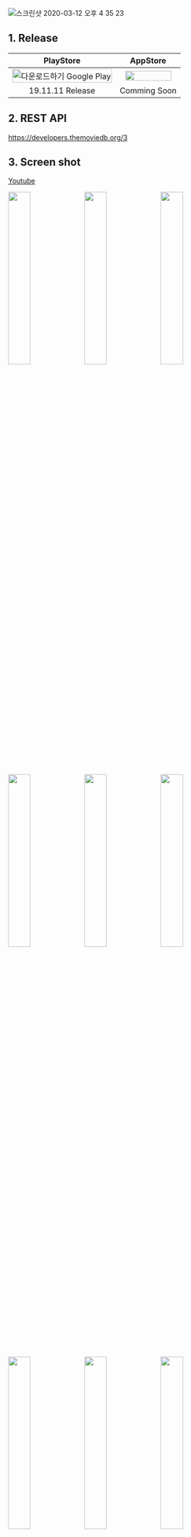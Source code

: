 ![스크린샷 2020-03-12 오후 4 35 23](https://user-images.githubusercontent.com/35194820/76498146-a92acc80-647f-11ea-965d-b3eaa0af2deb.png)

## 1. Release

| PlayStore | AppStore |
|:--------:|:--------:|
| <a href='https://play.google.com/store/apps/details?id=com.origogi.movie&pcampaignid=pcampaignidMKT-Other-global-all-co-prtnr-py-PartBadge-Mar2515-1'><img alt='다운로드하기 Google Play' src='https://play.google.com/intl/ko/badges/static/images/badges/ko_badge_web_generic.png' width="100%"/></a> |<img src ="https://tascam.jp/content/images/universal/misc/logo_w_app_store.jpg" width="90%">|
| 19.11.11 Release | Comming Soon |

## 2. REST API

https://developers.themoviedb.org/3


## 3. Screen shot

[Youtube](https://www.youtube.com/watch?v=aiHJ_ZqFgUE)

<img src="https://user-images.githubusercontent.com/35194820/76675729-be2e6980-65ff-11ea-8fe7-969f013304f7.gif" width="30%">   <img src="https://user-images.githubusercontent.com/35194820/76675726-b4a50180-65ff-11ea-98ae-e4eccccc9d88.gif" width="30%">  <img src="https://user-images.githubusercontent.com/35194820/76675728-bc64a600-65ff-11ea-9e1b-a7d2fe6fa7eb.gif" width="30%">

<img src="https://user-images.githubusercontent.com/35194820/76675446-ef596a80-65fc-11ea-9e0d-9704e9be28a4.png" width="30%">  <img src="https://user-images.githubusercontent.com/35194820/76675449-f4b6b500-65fc-11ea-8efc-55735461a326.png" width="30%"> <img src="https://user-images.githubusercontent.com/35194820/76675451-fa13ff80-65fc-11ea-8802-a6d5f1e4dc64.png" width="30%"> 

 <img src="https://user-images.githubusercontent.com/35194820/76675453-fda78680-65fc-11ea-81ec-a428b91cbe1e.png" width="30%">  <img src="https://user-images.githubusercontent.com/35194820/76675457-00a27700-65fd-11ea-94ed-bc470a3e7272.png" width="30%"> <img src="https://user-images.githubusercontent.com/35194820/76675459-039d6780-65fd-11ea-8dff-931fd405c04a.png" width="30%"> 



## 4. Design Pettern

Provider

## 5. Font

[Goyang-ilsan](http://www.goyang.go.kr/www/www05/www05_3/www05_3_6/www05_3_6_tab3.jsp)

## 6. Source Tree


```
lib
├─ constant
│  └─ constant.dart
├─ flutter.code-workspace
├─ logger
│  └─ logger.dart
├─ main.dart
├─ model
│  ├─ models.dart
│  └─ models.g.dart
├─ network
│  └─ api.dart
├─ pages
│  ├─ home_page.dart
│  ├─ movies_list_page.dart
│  ├─ movie_detail_page.dart
│  ├─ movie_search_page.dart
│  └─ profile_page.dart
├─ state
│  └─ states.dart
├─ util
│  └─ util.dart
└─ widgets
   ├─ arc_banner_image.dart
   ├─ backdrop_image.dart
   ├─ back_button.dart
   ├─ cast_list.dart
   ├─ category_chips.dart
   ├─ crew_list.dart
   ├─ movie_list.dart
   ├─ poster.dart
   ├─ rating_information.dart
   ├─ side_menu.dart
   └─ story_line.dart

```

## 7. Reference

- https://github.com/bimsina/Matinee-Flutter
- https://github.com/devefy/Flutter-Story-App-UI
